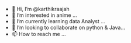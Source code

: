 - 👋 Hi, I’m @karthikraajah
- 👀 I’m interested in anime ...
- 🌱 I’m currently learning data Analyst  ...
- 💞️ I’m looking to collaborate on  python & Java...
- 📫 How to reach me ...

<!---
karthikraajah/karthikraajah is a ✨ special ✨ repository because its `README.md` (this file) appears on your GitHub profile.
You can click the Preview link to take a look at your changes.
--->
